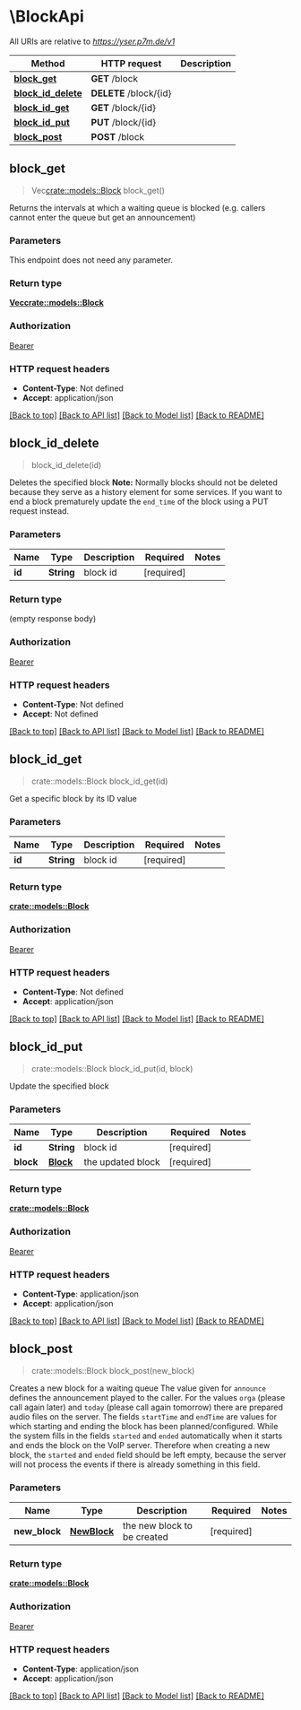 # \BlockApi

All URIs are relative to *https://yser.p7m.de/v1*

Method | HTTP request | Description
------------- | ------------- | -------------
[**block_get**](BlockApi.md#block_get) | **GET** /block | 
[**block_id_delete**](BlockApi.md#block_id_delete) | **DELETE** /block/{id} | 
[**block_id_get**](BlockApi.md#block_id_get) | **GET** /block/{id} | 
[**block_id_put**](BlockApi.md#block_id_put) | **PUT** /block/{id} | 
[**block_post**](BlockApi.md#block_post) | **POST** /block | 



## block_get

> Vec<crate::models::Block> block_get()


Returns the intervals at which a waiting queue is blocked (e.g. callers cannot enter the queue but get an announcement) 

### Parameters

This endpoint does not need any parameter.

### Return type

[**Vec<crate::models::Block>**](Block.md)

### Authorization

[Bearer](../README.md#Bearer)

### HTTP request headers

- **Content-Type**: Not defined
- **Accept**: application/json

[[Back to top]](#) [[Back to API list]](../README.md#documentation-for-api-endpoints) [[Back to Model list]](../README.md#documentation-for-models) [[Back to README]](../README.md)


## block_id_delete

> block_id_delete(id)


Deletes the specified block  **Note:** Normally blocks should not be deleted because they serve as a history element for some services. If you want to end a block prematurely update the `end_time` of the block using a PUT request instead. 

### Parameters


Name | Type | Description  | Required | Notes
------------- | ------------- | ------------- | ------------- | -------------
**id** | **String** | block id | [required] |

### Return type

 (empty response body)

### Authorization

[Bearer](../README.md#Bearer)

### HTTP request headers

- **Content-Type**: Not defined
- **Accept**: Not defined

[[Back to top]](#) [[Back to API list]](../README.md#documentation-for-api-endpoints) [[Back to Model list]](../README.md#documentation-for-models) [[Back to README]](../README.md)


## block_id_get

> crate::models::Block block_id_get(id)


Get a specific block by its ID value

### Parameters


Name | Type | Description  | Required | Notes
------------- | ------------- | ------------- | ------------- | -------------
**id** | **String** | block id | [required] |

### Return type

[**crate::models::Block**](Block.md)

### Authorization

[Bearer](../README.md#Bearer)

### HTTP request headers

- **Content-Type**: Not defined
- **Accept**: application/json

[[Back to top]](#) [[Back to API list]](../README.md#documentation-for-api-endpoints) [[Back to Model list]](../README.md#documentation-for-models) [[Back to README]](../README.md)


## block_id_put

> crate::models::Block block_id_put(id, block)


Update the specified block

### Parameters


Name | Type | Description  | Required | Notes
------------- | ------------- | ------------- | ------------- | -------------
**id** | **String** | block id | [required] |
**block** | [**Block**](Block.md) | the updated block | [required] |

### Return type

[**crate::models::Block**](Block.md)

### Authorization

[Bearer](../README.md#Bearer)

### HTTP request headers

- **Content-Type**: application/json
- **Accept**: application/json

[[Back to top]](#) [[Back to API list]](../README.md#documentation-for-api-endpoints) [[Back to Model list]](../README.md#documentation-for-models) [[Back to README]](../README.md)


## block_post

> crate::models::Block block_post(new_block)


Creates a new block for a waiting queue  The value given for `announce` defines the announcement played to the caller. For the values `orga` (please call again later) and `today` (please call again tomorrow) there are prepared audio files on the server.  The fields `startTime` and `endTime` are values for which starting and ending the block has been planned/configured. While the system fills in the fields `started` and `ended` automatically when it starts and ends the block on the VoIP server. Therefore when creating a new block, the `started` and `ended` field should be left empty, because the server will not process the events if there is already something in this field. 

### Parameters


Name | Type | Description  | Required | Notes
------------- | ------------- | ------------- | ------------- | -------------
**new_block** | [**NewBlock**](NewBlock.md) | the new block to be created | [required] |

### Return type

[**crate::models::Block**](Block.md)

### Authorization

[Bearer](../README.md#Bearer)

### HTTP request headers

- **Content-Type**: application/json
- **Accept**: application/json

[[Back to top]](#) [[Back to API list]](../README.md#documentation-for-api-endpoints) [[Back to Model list]](../README.md#documentation-for-models) [[Back to README]](../README.md)

